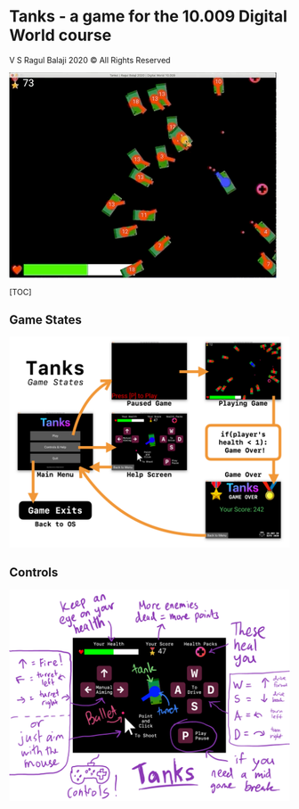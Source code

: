 # Tanks - a game for the 10.009 Digital World course 

V S Ragul Balaji 2020 &copy; All Rights Reserved

![tanks](./assets/readme/tanks.gif)

[TOC]

## Game States

![Game States](./assets/readme/states.png)

## Controls

![game controls](./assets/readme/controls.png)
